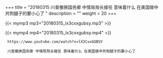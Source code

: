 +++
title = "20180315  川普撤换国务卿 中情局局长接任 意味着什么 在美国做中共狗腿子的要小心了 "
description = ""
weight = 20
+++

{{< mymp3 mp3="20180315_lx3cxxgubsy.mp3" >}}

{{< mymp4 mp4="20180315_lx3cxxgubsy.mp4" >}}

     https://www.youtube.com/watch?v=lX3CxxGUBSY 
     
     川普撤换国务卿 中情局局长接任 意味着什么 在美国做中共狗腿子的要小心了 
